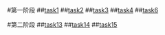 #第一阶段
##[task1](http://htmlpreview.github.io/?https://github.com/call31/IFE/blob/gh-pages/task1/task1.html)
##[task2](http://htmlpreview.github.io/?https://github.com/call31/IFE/blob/gh-pages/task2/task2.html)
##[task3](http://htmlpreview.github.io/?https://github.com/call31/IFE/blob/gh-pages/task3/index.html)
##[task4](http://htmlpreview.github.io/?https://github.com/call31/IFE/blob/gh-pages/task4/task4.html)
##[task6](http://htmlpreview.github.io/?https://github.com/call31/IFE/blob/gh-pages/task6/task6.html)

#第二阶段
##[task13](http://htmlpreview.github.io/?https://github.com/call31/IFE/blob/gh-pages/task13/task13.html)
##[task14](http://htmlpreview.github.io/?https://github.com/call31/IFE/blob/gh-pages/task14/task14.html)
##[task15](http://htmlpreview.github.io/?https://github.com/call31/IFE/blob/gh-pages/task15/task15.html)
